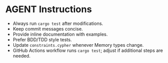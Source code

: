 # AGENT Instructions
- Always run `cargo test` after modifications.
- Keep commit messages concise.
- Provide inline documentation with examples.
- Prefer BDD/TDD style tests.
- Update `constraints.cypher` whenever Memory types change.
- GitHub Actions workflow runs `cargo test`; adjust if additional steps are needed.
